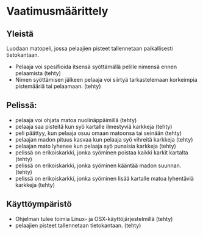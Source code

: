 # Vaatimusmäärittely

## Yleistä

Luodaan matopeli, jossa pelaajien pisteet tallennetaan paikallisesti tietokantaan.

- Pelaaja voi spesifioida itsensä syöttämällä pelille nimensä ennen pelaamista (tehty)
- Nimen syöttämisen jälkeen pelaaja voi siirtyä tarkastelemaan korkeimpia pistemääriä tai pelaamaan. (tehty)

## Pelissä:
- pelaaja voi ohjata matoa nuolinäppäimillä (tehty)
- pelaaja saa pisteitä kun syö kartalle ilmestyviä karkkeja (tehty)
- peli päättyy, kun pelaaja osuu omaan matoonsa tai seinään (tehty)
- pelaajan madon pituus kasvaa kun pelaaja syö vihreitä karkkeja (tehty)
- pelaajan mato lyhenee kun pelaaja syö punaisia karkkeja (tehty)
- pelissä on erikoiskarkki, jonka syöminen poistaa kaikki karkit kartalta (tehty)
- pelissä on erikoiskarkki, jonka syöminen kääntää madon suunnan. (tehty)
- pelissä on erikoiskarkki, jonka syöminen lisää kartalle matoa lyhentäviä karkkeja (tehty)


## Käyttöympäristö

- Ohjelman tulee toimia Linux- ja OSX-käyttöjärjestelmillä (tehty)
- pelaajien pisteet tallennetaan tietokantaan. (tehty)
